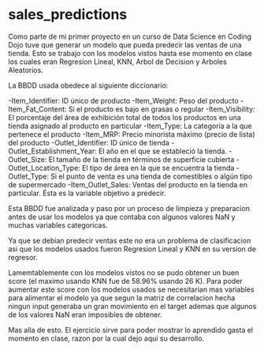 # sales_predictions

Como parte de mi primer proyecto en un curso de Data Science en Coding Dojo tuve que generar un modelo que pueda predecir las ventas de una tienda. Esto se trabajo con los modelos vistos hasta ese momento en clase los cuales eran Regresion Lineal, KNN, Arbol de Decision y Arboles Aleatorios.

La BBDD usada obedece al siguiente diccionario:

-Item_Identifier: ID único de producto
-Item_Weight: Peso del producto
-Item_Fat_Content: Si el producto es bajo en grasas o regular
-Item_Visibility: El porcentaje del área de exhibición total de todos los productos en una tienda asignado al producto en particular
-Item_Type: La categoría a la que pertenece el producto
-Item_MRP: Precio minorista máximo (precio de lista) del producto
-Outlet_Identifier: ID único de tienda
-Outlet_Establishment_Year: El año en el que se estableció la tienda.
-Outlet_Size: El tamaño de la tienda en términos de superficie cubierta
-Outlet_Location_Type: El tipo de área en la que se encuentra la tienda
-Outlet_Type: Si el punto de venta es una tienda de comestibles o algún tipo de supermercado
-Item_Outlet_Sales: Ventas del producto en la tienda en particular. Ésta es la variable objetivo a predecir.

Esta BBDD fue analizada y paso por un proceso de limpieza y preparacion antes de usar los modelos ya que contaba con algunos valores NaN y muchas variables categoricas.

Ya que se debian predecir ventas este no era un problema de clasificacion asi que los modelos usados fueron Regresion Lineal y KNN en su version de regresor.

Lamemtablemente con los modelos vistos no se pudo obtener un buen score (el maximo usando KNN fue de 58.96% usando 26 K). Para poder aumentar este score con los modelos usados se necesitarian mas variables para alimentar el modelo ya que segun la matriz de correlacion hecha ningun input generaba un gran movimiento en el target ademas que algunos de los valores NaN eran imposibles de obtener.

Mas alla de esto. El ejercicio sirve para poder mostrar lo aprendido gasta el momento en clase, razon por la cual dejo aqui su desarrollo.
